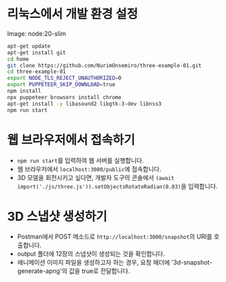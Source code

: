 # 리눅스에서 개발 환경 설정

Image: node:20-slim

```bash
apt-get update
apt-get install git
cd home
git clone https://github.com/NurimOnsemiro/three-example-01.git
cd three-example-01
export NODE_TLS_REJECT_UNAUTHORIZED=0
export PUPPETEER_SKIP_DOWNLOAD=true
npm install
npx puppeteer browsers install chrome
apt-get install -y libasound2 libgtk-3-dev libnss3
npm run start
```

# 웹 브라우저에서 접속하기

- `npm run start`를 입력하여 웹 서버를 실행합니다.
- 웹 브라우저에서 `localhost:3000/public`에 접속합니다.
- 3D 모델을 회전시키고 싶다면, 개발자 도구의 콘솔에서 `(await import('./js/three.js')).setObjectsRotateRadian(0.03)`을 입력합니다.

# 3D 스냅샷 생성하기

- Postman에서 POST 메소드로 `http://localhost:3000/snapshot`의 URI를 호출합니다.
- output 폴더에 12장의 스냅샷이 생성되는 것을 확인합니다.
- 애니메이션 이미지 파일을 생성하고자 하는 경우, 요청 헤더에 '3d-snapshot-generate-apng'의 값을 true로 전달합니다.
